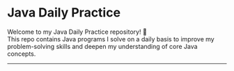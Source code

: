 # Java Daily Practice

Welcome to my Java Daily Practice repository! 🚀  
This repo contains Java programs I solve on a daily basis to improve my problem-solving skills and deepen my understanding of core Java concepts.

---

